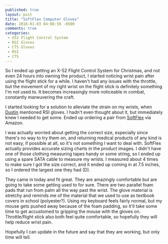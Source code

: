 ```yaml
---
published: true
layout: post
title: "SoftFlex Computer Gloves"
date: 2016-01-03 04:08:59 -0500
comments: true
categories:
 - X52 Flight Control System
 - RSI Gloves
 - CTS Gloves
 - RSI
 - CTS
---
```


So I ended up getting an X-52 Flight Control System for Christmas, and not even 24 hours into owning the product, I started noticing wrist pain after using the flight stick for a while. I haven't had any issues with the throttle, but the movement of my right wrist on the flight stick is definitely something I'm not used to. It becomes increasingly more noticeable in combat, constantly maneuvering the craft.
<!--more-->
I started looking for a solution to alleviate the strain on my wrists, when  [Dustin](https://twitter.com/Dustin_Specht) mentioned RSI gloves. I hadn't even thought about it, but immediately knew I needed to get some. Ended up ordering a pair from [SoftFlex](http://www.amazon.com/gp/product/B0091UA1RM) via Amazon.

I was actually worried about getting the correct size, especially since there's no way to try them on, and returning medical products of any kind is not easy, if possible at all, so it's not something I want to deal with. SoftFlex actually provides accurate sizing charts in the product images. I didn't have one of those clothing measuring tapes handy or some string, so I ended up using a spare SATA cable to measure my wrists. I measured about 4 times to make sure I got the size correct, and it ended up coming in at 7.5 inches, so I ordered the largest one they had (D).

They came in today and fit great.  They are amazingly comfortable but are going to take some getting used to for sure. There are two parallel foam pads that run from palm all the way past the wrist. The glove material is stretchy and reminds me of the material that we used to use as textbook covers in school (polyester?). Using my keyboard feels fairly normal, but my mouse gets pushed away because of the foam padding, so it'll take some time to get accustomed to gripping the mouse with the gloves on. Throttle/flight stick also both feel quite comfortable, so hopefully they will help reduce wrist pain.

Hopefully I can update in the future and say that they are working, but only time will tell.